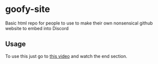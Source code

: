 # goofy-site
Basic html repo for people to use to make their own nonsensical github website to embed into Discord

## Usage

To use this just go to [this video](https://www.youtube.com/watch?v=MDSscZjzXb4) and watch the end section.
